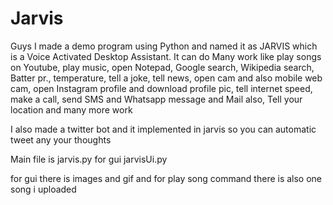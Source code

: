 # Jarvis
Guys I made a demo program using Python and named it as  JARVIS  which is a Voice Activated Desktop Assistant. It can do Many work like play songs on Youtube, play music, open Notepad, Google search, Wikipedia search, Batter pr., temperature, tell a joke, tell news, open cam and also mobile web cam, open Instagram profile and download profile pic, tell internet speed, make a call, send SMS and Whatsapp message and Mail also, Tell your location and many more work

I also made a twitter bot and it implemented in jarvis so you can automatic tweet any your thoughts

Main file is jarvis.py
for gui jarvisUi.py

for gui there is images and gif and for play song command there is also one song i uploaded
